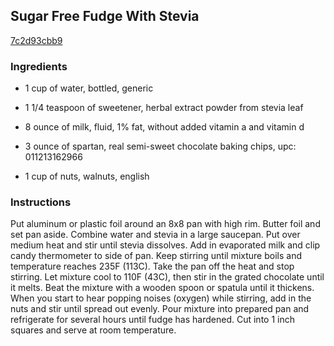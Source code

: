 ## Sugar Free Fudge With Stevia

[7c2d93cbb9](http://www.food.com/recipe/sugar-free-fudge-with-stevia-467560)

### Ingredients

 - 1 cup of water, bottled, generic

 - 1 1/4 teaspoon of sweetener, herbal extract powder from stevia leaf

 - 8 ounce of milk, fluid, 1% fat, without added vitamin a and vitamin d

 - 3 ounce of spartan, real semi-sweet chocolate baking chips, upc: 011213162966

 - 1 cup of nuts, walnuts, english

### Instructions

Put aluminum or plastic foil around an 8x8 pan with high rim. Butter foil and set pan aside. Combine water and stevia in a large saucepan. Put over medium heat and stir until stevia dissolves. Add in evaporated milk and clip candy thermometer to side of pan. Keep stirring until mixture boils and temperature reaches 235F (113C). Take the pan off the heat and stop stirring. Let mixture cool to 110F (43C), then stir in the grated chocolate until it melts. Beat the mixture with a wooden spoon or spatula until it thickens. When you start to hear popping noises (oxygen) while stirring, add in the nuts and stir until spread out evenly. Pour mixture into prepared pan and refrigerate for several hours until fudge has hardened. Cut into 1 inch squares and serve at room temperature.